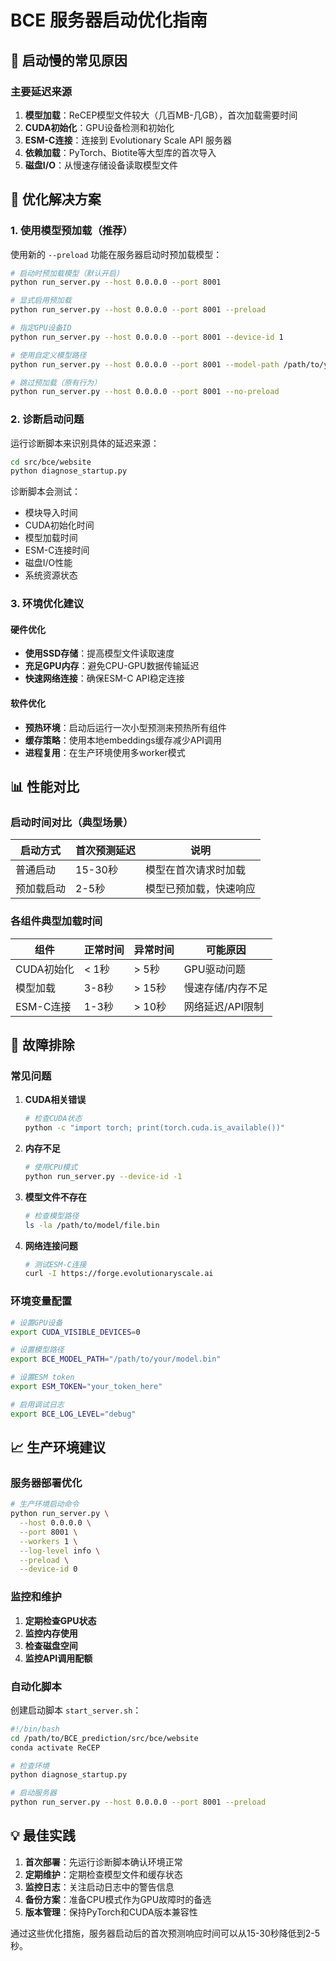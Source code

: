 # BCE 服务器启动优化指南

## 🐛 启动慢的常见原因

### 主要延迟来源
1. **模型加载**：ReCEP模型文件较大（几百MB-几GB），首次加载需要时间
2. **CUDA初始化**：GPU设备检测和初始化
3. **ESM-C连接**：连接到 Evolutionary Scale API 服务器
4. **依赖加载**：PyTorch、Biotite等大型库的首次导入
5. **磁盘I/O**：从慢速存储设备读取模型文件

## 🚀 优化解决方案

### 1. 使用模型预加载（推荐）

使用新的 `--preload` 功能在服务器启动时预加载模型：

```bash
# 启动时预加载模型（默认开启）
python run_server.py --host 0.0.0.0 --port 8001

# 显式启用预加载
python run_server.py --host 0.0.0.0 --port 8001 --preload

# 指定GPU设备ID
python run_server.py --host 0.0.0.0 --port 8001 --device-id 1

# 使用自定义模型路径
python run_server.py --host 0.0.0.0 --port 8001 --model-path /path/to/your/model.bin

# 跳过预加载（原有行为）
python run_server.py --host 0.0.0.0 --port 8001 --no-preload
```

### 2. 诊断启动问题

运行诊断脚本来识别具体的延迟来源：

```bash
cd src/bce/website
python diagnose_startup.py
```

诊断脚本会测试：
- 模块导入时间
- CUDA初始化时间  
- 模型加载时间
- ESM-C连接时间
- 磁盘I/O性能
- 系统资源状态

### 3. 环境优化建议

#### 硬件优化
- **使用SSD存储**：提高模型文件读取速度
- **充足GPU内存**：避免CPU-GPU数据传输延迟
- **快速网络连接**：确保ESM-C API稳定连接

#### 软件优化
- **预热环境**：启动后运行一次小型预测来预热所有组件
- **缓存策略**：使用本地embeddings缓存减少API调用
- **进程复用**：在生产环境使用多worker模式

## 📊 性能对比

### 启动时间对比（典型场景）

| 启动方式 | 首次预测延迟 | 说明 |
|---------|-------------|------|
| 普通启动 | 15-30秒 | 模型在首次请求时加载 |
| 预加载启动 | 2-5秒 | 模型已预加载，快速响应 |

### 各组件典型加载时间

| 组件 | 正常时间 | 异常时间 | 可能原因 |
|------|---------|---------|----------|
| CUDA初始化 | < 1秒 | > 5秒 | GPU驱动问题 |
| 模型加载 | 3-8秒 | > 15秒 | 慢速存储/内存不足 |
| ESM-C连接 | 1-3秒 | > 10秒 | 网络延迟/API限制 |

## 🔧 故障排除

### 常见问题

1. **CUDA相关错误**
   ```bash
   # 检查CUDA状态
   python -c "import torch; print(torch.cuda.is_available())"
   ```

2. **内存不足**
   ```bash
   # 使用CPU模式
   python run_server.py --device-id -1
   ```

3. **模型文件不存在**
   ```bash
   # 检查模型路径
   ls -la /path/to/model/file.bin
   ```

4. **网络连接问题**
   ```bash
   # 测试ESM-C连接
   curl -I https://forge.evolutionaryscale.ai
   ```

### 环境变量配置

```bash
# 设置GPU设备
export CUDA_VISIBLE_DEVICES=0

# 设置模型路径
export BCE_MODEL_PATH="/path/to/your/model.bin"

# 设置ESM token
export ESM_TOKEN="your_token_here"

# 启用调试日志
export BCE_LOG_LEVEL="debug"
```

## 📈 生产环境建议

### 服务器部署优化

```bash
# 生产环境启动命令
python run_server.py \
  --host 0.0.0.0 \
  --port 8001 \
  --workers 1 \
  --log-level info \
  --preload \
  --device-id 0
```

### 监控和维护

1. **定期检查GPU状态**
2. **监控内存使用**
3. **检查磁盘空间**
4. **监控API调用配额**

### 自动化脚本

创建启动脚本 `start_server.sh`：

```bash
#!/bin/bash
cd /path/to/BCE_prediction/src/bce/website
conda activate ReCEP

# 检查环境
python diagnose_startup.py

# 启动服务器
python run_server.py --host 0.0.0.0 --port 8001 --preload
```

## 💡 最佳实践

1. **首次部署**：先运行诊断脚本确认环境正常
2. **定期维护**：定期检查模型文件和缓存状态
3. **监控日志**：关注启动日志中的警告信息
4. **备份方案**：准备CPU模式作为GPU故障时的备选
5. **版本管理**：保持PyTorch和CUDA版本兼容性

通过这些优化措施，服务器启动后的首次预测响应时间可以从15-30秒降低到2-5秒。 